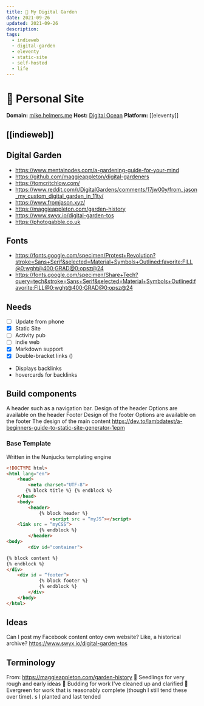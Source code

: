 ```yaml
---
title: 🍃 My Digital Garden
date: 2021-09-26
updated: 2021-09-26
description: 
tags:
  - indieweb
  - digital-garden
  - eleventy
  - static-site
  - self-hosted
  - life
---
```

# 🍃 Personal Site

**Domain:** [mike.helmers.me](https://mike.helmers.me)
**Host:** [Digital Ocean](https://digitalocean.com)
**Platform:** [[eleventy]]
## [[indieweb]]

## Digital Garden
- https://www.mentalnodes.com/a-gardening-guide-for-your-mind
- https://github.com/maggieappleton/digital-gardeners
- https://tomcritchlow.com/
- https://www.reddit.com/r/DigitalGardens/comments/17jw00y/from_jason_my_custom_digital_garden_in_11ty/
- https://www.fromjason.xyz/
- https://maggieappleton.com/garden-history
- https://www.swyx.io/digital-garden-tos
- https://photogabble.co.uk
## Fonts
- https://fonts.google.com/specimen/Protest+Revolution?stroke=Sans+Serif&selected=Material+Symbols+Outlined:favorite:FILL@0;wght@400;GRAD@0;opsz@24
- https://fonts.google.com/specimen/Share+Tech?query=tech&stroke=Sans+Serif&selected=Material+Symbols+Outlined:favorite:FILL@0;wght@400;GRAD@0;opsz@24

## Needs
- [ ] Update from phone 
- [x] Static Site
- [ ] Activity pub
- [ ] indie web 
- [x] Markdown support 
- [x] Double-bracket links ()
- Displays backlinks
- hovercards for backlinks

## Build components
A header such as a navigation bar.
Design of the header
Options are available on the header
Footer
Design of the footer
Options are available on the footer
The design of the main content
https://dev.to/lambdatest/a-beginners-guide-to-static-site-generator-1epm
### Base Template
Written in the Nunjucks templating engine
```html
<!DOCTYPE html>
<html lang="en">
    <head>
        <meta charset="UTF-8">
       {% block title %} {% endblock %}
    </head>
    <body>
        <header>
            {% block header %}
                <script src = “myJS”></script>
    <link src = “myCSS”>
            {% endblock %}
        </header>
<body>
        <div id="container">

{% block content %}
{% endblock %}
</div>      
    <div id = “footer”>
            {% block footer %}
            {% endblock %}
        </div>
    </body>
</html>
```

## Ideas
Can I post my Facebook content ontoy own website? Like, a historical archive?
https://www.swyx.io/digital-garden-tos

## Terminology 
From: https://maggieappleton.com/garden-history
    🌱 Seedlings for very rough and early ideas
    🌿 Budding for work I've cleaned up and clarified
    🌳 Evergreen for work that is reasonably complete (though I still tend these over time).
s I planted and last tended